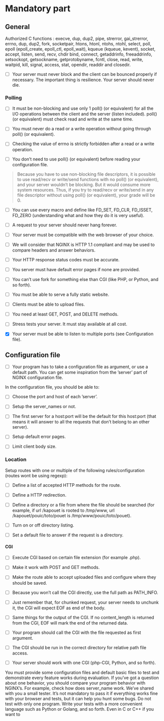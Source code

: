 # Mandatory part

## General 

Authorized C functions : execve, dup, dup2, pipe, strerror, gai_strerror, errno, dup, dup2, fork, socketpair, htons, htonl, ntohs, ntohl, select, poll, epoll (epoll_create, epoll_ctl, epoll_wait), kqueue (kqueue, kevent), socket, accept, listen, send, recv, chdir bind, connect, getaddrinfo, freeaddrinfo, setsockopt, getsockname, getprotobyname, fcntl, close, read, write, waitpid, kill, signal, access, stat, opendir, readdir and closedir.
- [ ]  Your server must never block and the client can be bounced properly if necessary. The important thing is resilience. Your server should never die.

### Polling
- [ ]  It must be non-blocking and use only 1 poll() (or equivalent) for all the I/O operations between the client and the server (listen included). poll() (or equivalent) must check read and write at the same time.

- [ ]  You must never do a read or a write operation without going through poll() (or equivalent).

- [ ]  Checking the value of errno is strictly forbidden after a read or a write operation.

- [ ]  You don’t need to use poll() (or equivalent) before reading your configuration file.
> Because you have to use non-blocking file descriptors, it is possible to use read/recv or write/send functions with no poll() (or equivalent), and your server wouldn’t be blocking. But it would consume more system resources. Thus, if you try to read/recv or write/send in any file descriptor without using poll() (or equivalent), your grade will be 0.

- [ ]  You can use every macro and define like FD_SET, FD_CLR, FD_ISSET, FD_ZERO (understanding what and how they do it is very useful).

- [ ]  A request to your server should never hang forever.

- [ ]  Your server must be compatible with the web browser of your choice.

- [ ]  We will consider that NGINX is HTTP 1.1 compliant and may be used to compare headers and answer behaviors.

- [ ]  Your HTTP response status codes must be accurate.

- [ ]  You server must have default error pages if none are provided.

- [ ]  You can’t use fork for something else than CGI (like PHP, or Python, and so forth).

- [ ]  You must be able to serve a fully static website.

- [ ]  Clients must be able to upload files.

- [ ]  You need at least GET, POST, and DELETE methods.

- [ ]  Stress tests your server. It must stay available at all cost.

- [x]  Your server must be able to listen to multiple ports (see Configuration file).


## Configuration file

- [ ]  Your program has to take a configuration file as argument, or use a default path.
You can get some inspiration from the ’server’ part of NGINX configuration file.

In the configuration file, you should be able to:

- [ ]  Choose the port and host of each ’server’.

- [ ]  Setup the server_names or not.

- [ ]  The first server for a host:port will be the default for this host:port (that means it will answer to all the requests that don’t belong to an other server).

- [ ]  Setup default error pages.

- [ ]  Limit client body size.

### Location

Setup routes with one or multiple of the following rules/configuration (routes wont be using regexp):

- [ ]  Define a list of accepted HTTP methods for the route.

- [ ]  Define a HTTP redirection.

- [ ]  Define a directory or a file from where the file should be searched (for example, if url /kapouet is rooted to /tmp/www, url /kapouet/pouic/toto/pouet is /tmp/www/pouic/toto/pouet).

- [ ]  Turn on or off directory listing.

- [ ]  Set a default file to answer if the request is a directory.

#### CGI

- [ ]  Execute CGI based on certain file extension (for example .php).

- [ ]  Make it work with POST and GET methods.

- [ ]  Make the route able to accept uploaded files and configure where they should be saved.

- [ ]  Because you won’t call the CGI directly, use the full path as PATH_INFO.

- [ ]  Just remember that, for chunked request, your server needs to unchunk it, the CGI will expect EOF as end of the body.
- [ ]  Same things for the output of the CGI. If no content_length is returned from the CGI, EOF will mark the end of the returned data.
- [ ]  Your program should call the CGI with the file requested as first argument.
- [ ]  The CGI should be run in the correct directory for relative path file access.
- [ ]  Your server should work with one CGI (php-CGI, Python, and so forth).

You must provide some configuration files and default basic files to test and demonstrate every feature works during evaluation.
If you’ve got a question about one behavior, you should compare your program behavior with NGINX’s.
For example, check how does server_name work.
We’ve shared with you a small tester. It’s not mandatory to pass it if everything works fine with your browser and tests, but it can help you hunt some bugs.
Do not test with only one program. Write your tests with a more convenient language such as Python or Golang, and so forth. Even in C or C++ if you want to